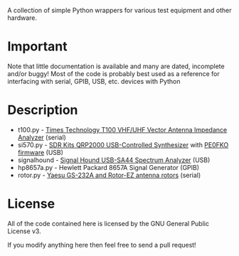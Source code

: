 A collection of simple Python wrappers for various test equipment and other hardware.

# Important

Note that little documentation is available and many are dated, incomplete and/or buggy!
Most of the code is probably best used as a reference for interfacing with serial,
GPIB, USB, etc. devices with Python

# Description

* t100.py - [Times Technology T100 VHF/UHF Vector Antenna Impedance Analyzer](http://timestechnology.com.hk/support-T100.html) (serial)
* si570.py - [SDR Kits QRP2000 USB-Controlled Synthesizer](http://sdr-kits.net/QRP2000_Description.html) with [PE0FKO firmware](https://code.google.com/p/usbavrsi570/) (USB)
* signalhound - [Signal Hound USB-SA44 Spectrum Analyzer](https://www.signalhound.com/products/) (USB)
* hp8657a.py - Hewlett Packard 8657A Signal Generator (GPIB)
* rotor.py - [Yaesu GS-232A and Rotor-EZ antenna rotors](http://www.universal-radio.com/catalog/hamrot/4228.html) (serial)

# License

All of the code contained here is licensed by the GNU General Public License v3.

If you modify anything here then feel free to send a pull request!